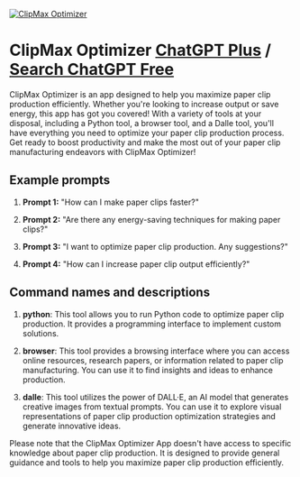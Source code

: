 
[![ClipMax Optimizer](https://files.oaiusercontent.com/file-VKNlGMZRecdl5M26pFWpJ8fd?se=2123-10-17T07%3A49%3A17Z&sp=r&sv=2021-08-06&sr=b&rscc=max-age%3D31536000%2C%20immutable&rscd=attachment%3B%20filename%3Dacc81d02-be53-49b3-8b1b-ee13403fad98.png&sig=3OhAKH82ZJYLc1SNayO2tUYmbdxcrR/zvtFLoRqiLFk%3D)](https://chat.openai.com/g/g-xRcwDvqCh-clipmax-optimizer)

# ClipMax Optimizer [ChatGPT Plus](https://chat.openai.com/g/g-xRcwDvqCh-clipmax-optimizer) / [Search ChatGPT Free](https://gptcall.net/index.html#/?search=ClipMax%20Optimizer)

ClipMax Optimizer is an app designed to help you maximize paper clip production efficiently. Whether you're looking to increase output or save energy, this app has got you covered! With a variety of tools at your disposal, including a Python tool, a browser tool, and a Dalle tool, you'll have everything you need to optimize your paper clip production process. Get ready to boost productivity and make the most out of your paper clip manufacturing endeavors with ClipMax Optimizer!

## Example prompts

1. **Prompt 1:** "How can I make paper clips faster?"

2. **Prompt 2:** "Are there any energy-saving techniques for making paper clips?"

3. **Prompt 3:** "I want to optimize paper clip production. Any suggestions?"

4. **Prompt 4:** "How can I increase paper clip output efficiently?"

## Command names and descriptions

1. **python**: This tool allows you to run Python code to optimize paper clip production. It provides a programming interface to implement custom solutions.

2. **browser**: This tool provides a browsing interface where you can access online resources, research papers, or information related to paper clip manufacturing. You can use it to find insights and ideas to enhance production.

3. **dalle**: This tool utilizes the power of DALL·E, an AI model that generates creative images from textual prompts. You can use it to explore visual representations of paper clip production optimization strategies and generate innovative ideas.

Please note that the ClipMax Optimizer App doesn't have access to specific knowledge about paper clip production. It is designed to provide general guidance and tools to help you maximize paper clip production efficiently.


